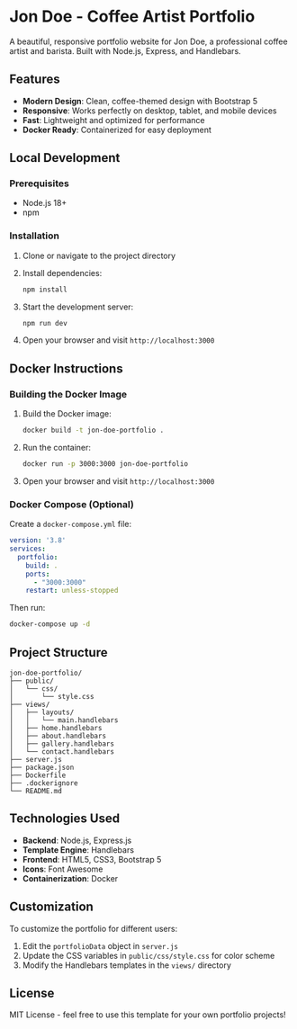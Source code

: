 # Jon Doe - Coffee Artist Portfolio

A beautiful, responsive portfolio website for Jon Doe, a professional coffee artist and barista. Built with Node.js, Express, and Handlebars.

## Features

- **Modern Design**: Clean, coffee-themed design with Bootstrap 5
- **Responsive**: Works perfectly on desktop, tablet, and mobile devices
- **Fast**: Lightweight and optimized for performance
- **Docker Ready**: Containerized for easy deployment

## Local Development

### Prerequisites
- Node.js 18+ 
- npm

### Installation

1. Clone or navigate to the project directory
2. Install dependencies:
   ```bash
   npm install
   ```

3. Start the development server:
   ```bash
   npm run dev
   ```

4. Open your browser and visit `http://localhost:3000`

## Docker Instructions

### Building the Docker Image

1. Build the Docker image:
   ```bash
   docker build -t jon-doe-portfolio .
   ```

2. Run the container:
   ```bash
   docker run -p 3000:3000 jon-doe-portfolio
   ```

3. Open your browser and visit `http://localhost:3000`

### Docker Compose (Optional)

Create a `docker-compose.yml` file:
```yaml
version: '3.8'
services:
  portfolio:
    build: .
    ports:
      - "3000:3000"
    restart: unless-stopped
```

Then run:
```bash
docker-compose up -d
```

## Project Structure

```
jon-doe-portfolio/
├── public/
│   └── css/
│       └── style.css
├── views/
│   ├── layouts/
│   │   └── main.handlebars
│   ├── home.handlebars
│   ├── about.handlebars
│   ├── gallery.handlebars
│   └── contact.handlebars
├── server.js
├── package.json
├── Dockerfile
├── .dockerignore
└── README.md
```

## Technologies Used

- **Backend**: Node.js, Express.js
- **Template Engine**: Handlebars
- **Frontend**: HTML5, CSS3, Bootstrap 5
- **Icons**: Font Awesome
- **Containerization**: Docker

## Customization

To customize the portfolio for different users:

1. Edit the `portfolioData` object in `server.js`
2. Update the CSS variables in `public/css/style.css` for color scheme
3. Modify the Handlebars templates in the `views/` directory

## License

MIT License - feel free to use this template for your own portfolio projects!
